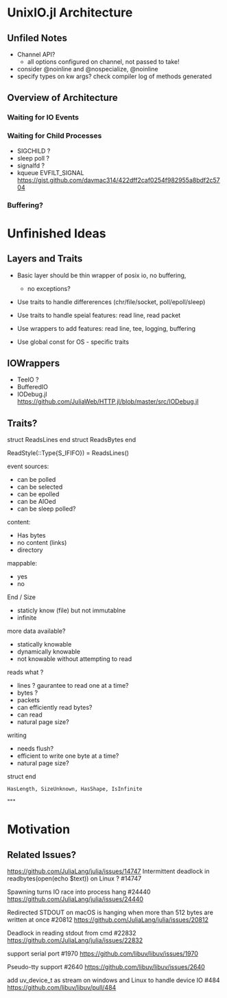 # UnixIO.jl Architecture

## Unfiled Notes

 - Channel API?
   - all options configured on channel, not passed to take!
 - consider @noinline and @nospecialize, @noinline
 - specify types on kw args? check compiler log of methods generated

## 

## Overview of Architecture 

### Waiting for IO Events

### Waiting for Child Processes

 - SIGCHILD ? 
 - sleep poll ?
 - signalfd ?
 -  kqueue EVFILT_SIGNAL
    https://gist.github.com/davmac314/422dff2caf0254f982955a8bdf2c5704

### Buffering?



# Unfinished Ideas


## Layers and Traits

 - Basic layer should be thin wrapper of posix io, no buffering,
    - no exceptions?
 - Use traits to handle differerences (chr/file/socket, poll/epoll/sleep)
 - Use traits to handle speial features: read line, read packet
 - Use wrappers to add features: read line, tee, logging, buffering

 - Use global const for OS - specific traits


## IOWrappers

   - TeeIO ? 
   - BufferedIO
   - IODebug.jl https://github.com/JuliaWeb/HTTP.jl/blob/master/src/IODebug.jl


## Traits? 

struct ReadsLines end
struct ReadsBytes end

ReadStyle(::Type{S_IFIFO}) = ReadsLines()

event sources:
 - can be polled
 - can be selected
 - can be epolled
 - can be AIOed
 - can be sleep polled?

content:
 - Has bytes
 - no content (links)
 - directory

mappable:
 - yes
 - no

End / Size
 - staticly know (file) but not immutablne
 - infinite

more data available?
 - statically knowable
 - dynamically knowable
 - not knowable without attempting to read

reads what ?
 - lines ? gaurantee to read one at a time?
 - bytes ?
 - packets
 - can efficiently read bytes?
 - can read 
  - natural page size?

 writing
  - needs flush?
  - efficient to write one byte at a time?
  - natural page size?

struct  end

    HasLength, SizeUnknown, HasShape, IsInfinite
"""


# Motivation

## Related Issues?
https://github.com/JuliaLang/julia/issues/14747
Intermittent deadlock in readbytes(open(echo \$text)) on Linux ? #14747

Spawning turns IO race into process hang #24440
https://github.com/JuliaLang/julia/issues/24440

Redirected STDOUT on macOS is hanging when more than 512 bytes are written at once #20812
https://github.com/JuliaLang/julia/issues/20812

Deadlock in reading stdout from cmd #22832
https://github.com/JuliaLang/julia/issues/22832

support serial port #1970
https://github.com/libuv/libuv/issues/1970

Pseudo-tty support #2640
https://github.com/libuv/libuv/issues/2640

add uv_device_t as stream on windows and Linux to handle device IO #484
https://github.com/libuv/libuv/pull/484

